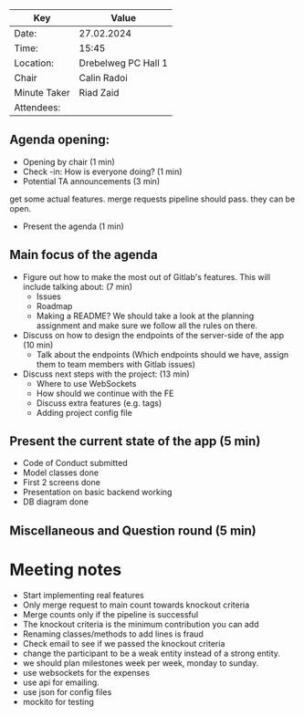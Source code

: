 | Key          | Value               |
| ------------ | ------------------- |
| Date:        | 27.02.2024          |
| Time:        | 15:45               |
| Location:    | Drebelweg PC Hall 1 |
| Chair        | Calin Radoi         |
| Minute Taker | Riad Zaid           |
| Attendees:   |                     |

## Agenda opening:

-   Opening by chair (1 min)
-   Check -in: How is everyone doing? (1 min)
-   Potential TA announcements (3 min)

get some actual features.
merge requests pipeline should pass.
they can be open.


-   Present the agenda (1 min)

## Main focus of the agenda

-   Figure out how to make the most out of Gitlab's features. This will include talking about: (7 min)
    -   Issues
    -   Roadmap
    -   Making a README?
    We should take a look at the planning assignment and make sure we follow all the rules on there.
-   Discuss on how to design the endpoints of the server-side of the app (10 min)
    -   Talk about the endpoints (Which endpoints should we have, assign them to team members with Gitlab issues)
-   Discuss next steps with the project: (13 min)
    -   Where to use WebSockets
    -   How should we continue with the FE
    -   Discuss extra features (e.g. tags)
    -   Adding project config file

## Present the current state of the app (5 min)

-   Code of Conduct submitted
-   Model classes done
-   First 2 screens done
-   Presentation on basic backend working
-   DB diagram done

## Miscellaneous and Question round (5 min)

# Meeting notes
- Start implementing real features
- Only merge request to main count towards knockout criteria
- Merge counts only if the pipeline is successful
- The knockout criteria is the minimum contribution you can add
- Renaming classes/methods to add lines is fraud
- Check email to see if we passed the knockout criteria
- change the participant to be a weak entity instead of a strong entity.
- we should plan milestones week per week, monday to sunday.
- use websockets for the expenses
- use api for emailing.
- use json for config files
- mockito for testing
